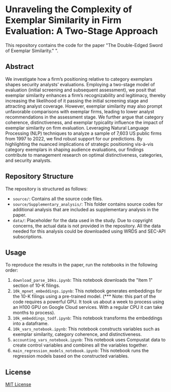 # Unraveling the Complexity of Exemplar Similarity in Firm Evaluation: A Two-Stage Approach

This repository contains the code for the paper "The Double-Edged Sword of Exemplar Similarity."
". 

## Abstract
We investigate how a firm’s positioning relative to category exemplars shapes security analysts’ evaluations. Employing a two-stage model of evaluation (initial screening and subsequent assessment), we posit that exemplar similarity enhances a firm’s recognizability and legitimacy, thereby increasing the likelihood of it passing the initial screening stage and attracting analyst coverage. However, exemplar similarity may also prompt unfavorable comparisons with exemplar firms, leading to lower analyst recommendations in the assessment stage. We further argue that category coherence, distinctiveness, and exemplar typicality influence the impact of exemplar similarity on firm evaluation. Leveraging Natural Language Processing (NLP) techniques to analyze a sample of 7,603 US public firms from 1997 to 2022, we find robust support for our predictions. By highlighting the nuanced implications of strategic positioning vis-à-vis category exemplars in shaping audience evaluations, our findings contribute to management research on optimal distinctiveness, categories, and security analysts.


## Repository Structure
The repository is structured as follows:
- `source/`: Contains all the source code files.
- `source/Supplementary_analysis/`: This folder contains source codes for additional analysis that are included as supplementary analysis in the paper.
- `data/`: Placeholder for the data used in the study. Due to copyright concerns, the actual data is not provided in the repository. All the data needed for this analysis could be downloaded using WRDS and SEC-API subscriptions.

## Usage
To reproduce the results in the paper, run the notebooks in the following order:
1. `download_parse_10ks.ipynb`: This notebook downloads the "Item 1" section of 10-K filings.
2. `10k_mpnet_embeddings.ipynb`: This notebook generates embeddings for the 10-K filings using a pre-trained model. (*** Note: this part of the code requires a powerful GPU. It took us about a week to process using an H100 GPU on Google Cloud services. With a regular CPU it can take months to process).
3. `10k_embeddings_todf.ipynb`: This notebook transforms the embeddings into a dataframe.
4. `10k_vars_notebook.ipynb`: This notebook constructs variables such as exemplar similarity, category coherence, and distinctiveness.
5. `accounting_vars_notebook.ipynb`: This notebook uses Compustat data to create control variables and combines all the variables together.
6. `main_regression_models_notebook.ipynb`: This notebook runs the regression models based on the constructed variables.


## License
[MIT License](LICENSE)
